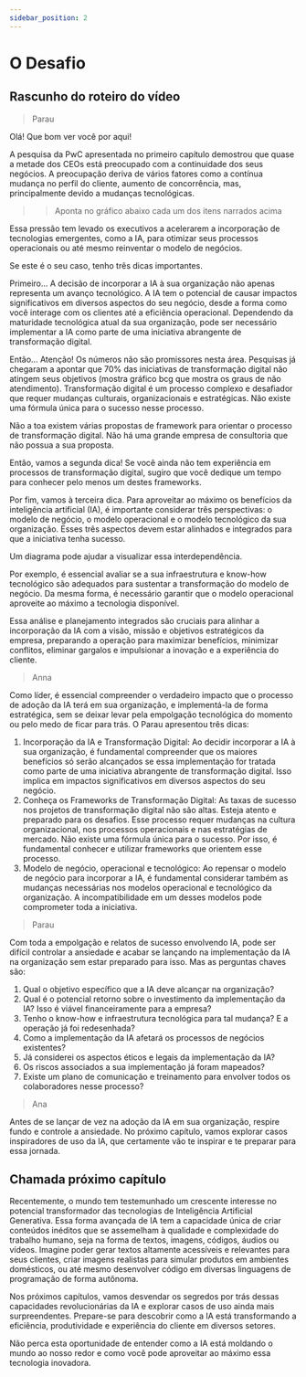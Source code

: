 ```yaml
---
sidebar_position: 2
---
```


# O Desafio

## Rascunho do roteiro do vídeo
>Parau

Olá! Que bom ver você por aqui!

A pesquisa da PwC apresentada no primeiro capítulo demostrou que quase a metade dos CEOs está preocupado com a continuidade dos seus negócios. A preocupação deriva de vários fatores como a contínua mudança no perfil do cliente, aumento de concorrência, mas, principalmente devido a mudanças tecnológicas.

>>Aponta no gráfico abaixo cada um dos itens narrados acima

Essa pressão tem levado os executivos a acelerarem a incorporação de tecnologias emergentes, como a IA, para otimizar seus processos operacionais ou até mesmo reinventar o modelo de negócios.

Se este é o seu caso, tenho três dicas importantes. 

Primeiro... A decisão de incorporar a IA à sua organização não apenas representa um avanço tecnológico. A IA tem o potencial de causar impactos significativos em diversos aspectos do seu negócio, desde a forma como você interage com os clientes até a eficiência operacional. Dependendo da maturidade tecnológica atual da sua organização, pode ser necessário implementar a IA como parte de uma iniciativa abrangente de transformação digital.

Então... Atenção! Os números não são promissores nesta área. Pesquisas já chegaram a apontar que 70% das iniciativas de transformação digital não atingem seus objetivos (mostra gráfico bcg que mostra os graus de não atendimento). 
Transformação digital é um processo complexo e desafiador que requer mudanças culturais, organizacionais e estratégicas. Não existe uma fórmula única para o sucesso nesse processo.

Não a toa existem várias propostas de framework para orientar o processo de transformação digital. Não há uma grande empresa de consultoria que não possua a sua proposta. 

Então, vamos a segunda dica! Se você ainda não tem experiência em processos de transformação digital, sugiro que você dedique um tempo para conhecer pelo menos um destes frameworks. 

Por fim, vamos à terceira dica. Para aproveitar ao máximo os benefícios da inteligência artificial (IA), é importante considerar três perspectivas: o modelo de negócio, o modelo operacional e o modelo tecnológico da sua organização. Esses três aspectos devem estar alinhados e integrados para que a iniciativa tenha sucesso.

Um diagrama pode ajudar a visualizar essa interdependência. 

Por exemplo, é essencial avaliar se a sua infraestrutura e know-how tecnológico são adequados para sustentar a transformação do modelo de negócio. Da mesma forma, é necessário garantir que o modelo operacional aproveite ao máximo a tecnologia disponível.

Essa análise e planejamento integrados são cruciais para alinhar a incorporação da IA com a visão, missão e objetivos estratégicos da empresa, preparando a operação para maximizar benefícios, minimizar conflitos, eliminar gargalos e impulsionar a inovação e a experiência do cliente.

>Anna

Como líder, é essencial compreender o verdadeiro impacto que o processo de adoção da IA terá em sua organização, e implementá-la de forma estratégica, sem se deixar levar pela empolgação tecnológica do momento ou pelo medo de ficar para trás.
O Parau apresentou três dicas:

1) Incorporação da IA e Transformação Digital: Ao decidir incorporar a IA à sua organização, é fundamental compreender que os maiores benefícios só serão alcançados se essa implementação for tratada como parte de uma iniciativa abrangente de transformação digital. Isso implica em impactos significativos em diversos aspectos do seu negócio.
2) Conheça os Frameworks de Transformação Digital: As taxas de sucesso nos projetos de transformação digital não são altas. Esteja atento e preparado para os desafios. Esse processo requer mudanças na cultura organizacional, nos processos operacionais e nas estratégias de mercado. Não existe uma fórmula única para o sucesso. Por isso, é fundamental conhecer e utilizar frameworks que orientem esse processo.
3) Modelo de negócio, operacional e tecnológico: Ao repensar o modelo de negócio para incorporar a IA, é fundamental considerar também as mudanças necessárias nos modelos operacional e tecnológico da organização. A incompatibilidade em um desses modelos pode comprometer toda a iniciativa.

>Parau

Com toda a empolgação e relatos de sucesso envolvendo IA, pode ser difícil controlar a ansiedade e acabar se lançando na implementação da IA na organização sem estar preparado para isso. Mas as perguntas chaves são: 
1) Qual o objetivo específico que a IA deve alcançar na organização? 
2) Qual é o potencial retorno sobre o investimento da implementação da IA? Isso é viável financeiramente para a empresa?
3) Tenho o know-how e infraestrutura tecnológica para tal mudança? E a operação já foi redesenhada?
4) Como a implementação da IA afetará os processos de negócios existentes?
5) Já considerei os aspectos éticos e legais da implementação da IA?
6) Os riscos associados a sua implementação já foram mapeados?
7) Existe um plano de comunicação e treinamento para envolver todos os colaboradores nesse processo?

>Ana

Antes de se lançar de vez na adoção da IA em sua organização, respire fundo e controle a ansiedade. No próximo capítulo, vamos explorar casos inspiradores de uso da IA, que certamente vão te inspirar e te preparar para essa jornada.

## Chamada próximo capítulo
Recentemente, o mundo tem testemunhado um crescente interesse no potencial transformador das tecnologias de Inteligência Artificial Generativa. Essa forma avançada de IA tem a capacidade única de criar conteúdos inéditos que se assemelham à qualidade e complexidade do trabalho humano, seja na forma de textos, imagens, códigos, áudios ou vídeos. Imagine poder gerar textos altamente acessíveis e relevantes para seus clientes, criar imagens realistas para simular produtos em ambientes domésticos, ou até mesmo desenvolver código em diversas linguagens de programação de forma autônoma. 

Nos próximos capítulos, vamos desvendar os segredos por trás dessas capacidades revolucionárias da IA e explorar casos de uso ainda mais surpreendentes. Prepare-se para descobrir como a IA está transformando a eficiência, produtividade e experiência do cliente em diversos setores. 

Não perca esta oportunidade de entender como a IA está moldando o mundo ao nosso redor e como você pode aproveitar ao máximo essa tecnologia inovadora.